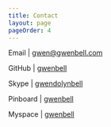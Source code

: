 ```yaml
---
title: Contact
layout: page
pageOrder: 4
---
```


Email | [gwen@gwenbell.com](mailto:gwen@gwenbell.com)

GitHub | [gwenbell](https://github.com/gwenbell)

Skype | [gwendolynbell](skype:gwendolynbell)

Pinboard | [gwenbell](https://pinboard.in/u:gwenbell)

Myspace | [gwenbell](https://new.myspace.com/gwenbell)